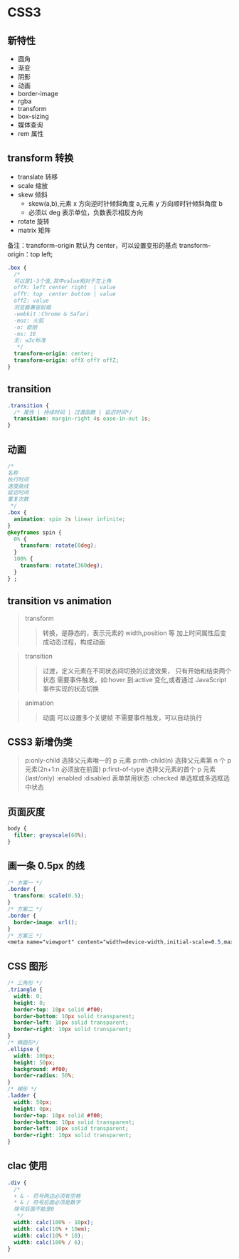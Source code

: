 <!--
 * @Author: your name
 * @Date: 2021-07-01 17:30:10
 * @LastEditTime: 2021-07-27 11:18:30
 * @LastEditors: Please set LastEditors
 * @Description: In User Settings Edit
 * @FilePath: \vue-note\CSS\css3.md
-->

# CSS3

## 新特性

- 圆角
- 渐变
- 阴影
- 动画
- border-image
- rgba
- transform
- box-sizing
- 媒体查询
- rem 属性

## transform 转换

- translate 转移
- scale 缩放
- skew 倾斜
  - skew(a,b),元素 x 方向逆时针倾斜角度 a,元素 y 方向顺时针倾斜角度 b
  - 必须以 deg 表示单位，负数表示相反方向
- rotate 旋转
- matrix 矩阵

备注：transform-origin 默认为 center，可以设置变形的基点 transform-origin：top left;

```css
.box {
  /* 
  可以是1-3个值,其中value相对于左上角
  offX: left center right  | value
  offY: top  center bottom | value
  offZ: value
  浏览器兼容前缀
  -webkit：Chrome & Safari
  -moz: 火狐
  -o: 欧朋
  -ms: IE
  无: w3c标准
   */
  transform-origin: center;
  transform-origin: offX offY offZ;
}
```

## transition

```css
.transition {
  /* 属性 | 持续时间 | 过渡函数 | 延迟时间*/
  transition: margin-right 4s ease-in-out 1s;
}
```

## 动画

```css
/* 
名称
执行时间
速度曲线
延迟时间
重复次数
 */
.box {
  animation: spin 2s linear infinite;
}
@keyframes spin {
  0% {
    transform: rotate(0deg);
  }
  100% {
    transform: rotate(360deg);
  }
} ;
```

## transition vs animation

> transform
>
> > 转换，是静态的，表示元素的 width,position 等
> > 加上时间属性后变成动态过程，构成动画

> transition
>
> > 过渡，定义元素在不同状态间切换的过渡效果，
> > 只有开始和结束两个状态
> > 需要事件触发，如:hover 到:active 变化,或者通过 JavaScript 事件实现的状态切换

> animation
>
> > 动画
> > 可以设置多个关键帧
> > 不需要事件触发，可以自动执行

## CSS3 新增伪类

> p:only-child 选择父元素唯一的 p 元素
> p:nth-child(n) 选择父元素第 n 个 p 元素(2n+1:n 必须放在前面)
> p:first-of-type 选择父元素的首个 p 元素(last/only)
> :enabled
> :disabled 表单禁用状态
> :checked 单选框或多选框选中状态

## 页面灰度

```css
body {
  filter: grayscale(60%);
}
```

## 画一条 0.5px 的线

```css
/* 方案一 */
.border {
  transform: scale(0.5);
}
/* 方案二 */
.border {
  border-image: url();
}
/* 方案三 */
<meta name="viewport" content="width=device-width,initial-scale=0.5,maximum-scale=1.0,minimum=1.0,user-scalable=no">
```

## CSS 图形

```css
/* 三角形 */
.triangle {
  width: 0;
  height: 0;
  border-top: 10px solid #f00;
  border-bottom: 10px solid transparent;
  border-left: 10px solid transparent;
  border-right: 10px solid transparent;
}
/* 椭圆形*/
.ellipse {
  width: 100px;
  height: 50px;
  background: #f00;
  border-radius: 50%;
}
/* 梯形 */
.ladder {
  width: 50px;
  height: 0px;
  border-top: 10px solid #f00;
  border-bottom: 10px solid transparent;
  border-left: 10px solid transparent;
  border-right: 10px solid transparent;
}
```

## clac 使用

```css
.div {
  /* 
  + & - 符号两边必须有空格
  * & / 符号后面必须是数字
  除号后面不能是0
   */
  width: calc(100% - 10px);
  width: calc(10% + 10em);
  width: calc(10% * 10);
  width: calc(100% / 6);
}
```
